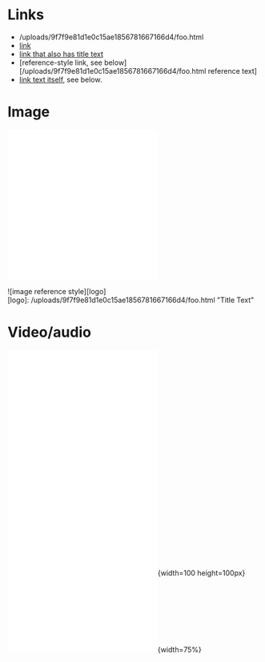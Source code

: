 # Links
- /uploads/9f7f9e81d1e0c15ae1856781667166d4/foo.html
- [link](/uploads/9f7f9e81d1e0c15ae1856781667166d4/foo.html)
- [link that also has title text](/uploads/9f7f9e81d1e0c15ae1856781667166d4/foo.html "This link takes you to somewhere!")
- [reference-style link, see below][/uploads/9f7f9e81d1e0c15ae1856781667166d4/foo.html reference text]
- [link text itself][], see below.

[arbitrary case-insensitive reference text]: /uploads/9f7f9e81d1e0c15ae1856781667166d4/foo.html  
[1]: /uploads/9f7f9e81d1e0c15ae1856781667166d4/foo.html
[link text itself]: /uploads/9f7f9e81d1e0c15ae1856781667166d4/foo.html

# Image

![image](/uploads/9f7f9e81d1e0c15ae1856781667166d4/foo.html)  
![image with title text](/uploads/9f7f9e81d1e0c15ae1856781667166d4/foo.html "Title Text")  

![image reference style][logo]  
[logo]: /uploads/9f7f9e81d1e0c15ae1856781667166d4/foo.html "Title Text"

# Video/audio

![Video](/uploads/9f7f9e81d1e0c15ae1856781667166d4/foo.html)  
![Video with title text](/uploads/9f7f9e81d1e0c15ae1856781667166d4/foo.html)  
![Video with title text with absolute size](/uploads/9f7f9e81d1e0c15ae1856781667166d4/foo.html "Title Text"){width=100 height=100px}  
![Video with title text with relative size](/uploads/9f7f9e81d1e0c15ae1856781667166d4/foo.html "Title Text"){width=75%}

